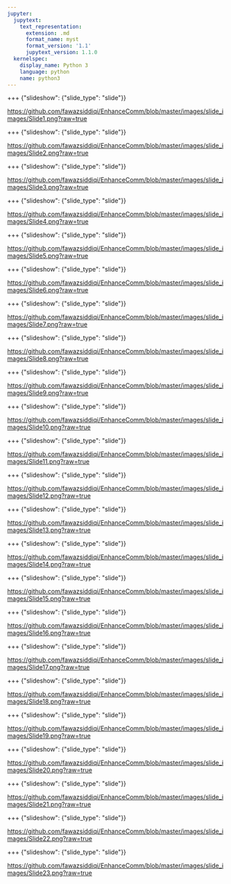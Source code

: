 ```yaml
---
jupyter:
  jupytext:
    text_representation:
      extension: .md
      format_name: myst
      format_version: '1.1'
      jupytext_version: 1.1.0
  kernelspec:
    display_name: Python 3
    language: python
    name: python3
---
```


+++ {"slideshow": {"slide_type": "slide"}}

https://github.com/fawazsiddiqi/EnhanceComm/blob/master/images/slide_images/Slide1.png?raw=true

+++ {"slideshow": {"slide_type": "slide"}}

https://github.com/fawazsiddiqi/EnhanceComm/blob/master/images/slide_images/Slide2.png?raw=true

+++ {"slideshow": {"slide_type": "slide"}}

https://github.com/fawazsiddiqi/EnhanceComm/blob/master/images/slide_images/Slide3.png?raw=true

+++ {"slideshow": {"slide_type": "slide"}}

https://github.com/fawazsiddiqi/EnhanceComm/blob/master/images/slide_images/Slide4.png?raw=true

+++ {"slideshow": {"slide_type": "slide"}}

https://github.com/fawazsiddiqi/EnhanceComm/blob/master/images/slide_images/Slide5.png?raw=true

+++ {"slideshow": {"slide_type": "slide"}}

https://github.com/fawazsiddiqi/EnhanceComm/blob/master/images/slide_images/Slide6.png?raw=true

+++ {"slideshow": {"slide_type": "slide"}}

https://github.com/fawazsiddiqi/EnhanceComm/blob/master/images/slide_images/Slide7.png?raw=true

+++ {"slideshow": {"slide_type": "slide"}}

https://github.com/fawazsiddiqi/EnhanceComm/blob/master/images/slide_images/Slide8.png?raw=true

+++ {"slideshow": {"slide_type": "slide"}}

https://github.com/fawazsiddiqi/EnhanceComm/blob/master/images/slide_images/Slide9.png?raw=true

+++ {"slideshow": {"slide_type": "slide"}}

https://github.com/fawazsiddiqi/EnhanceComm/blob/master/images/slide_images/Slide10.png?raw=true

+++ {"slideshow": {"slide_type": "slide"}}

https://github.com/fawazsiddiqi/EnhanceComm/blob/master/images/slide_images/Slide11.png?raw=true

+++ {"slideshow": {"slide_type": "slide"}}

https://github.com/fawazsiddiqi/EnhanceComm/blob/master/images/slide_images/Slide12.png?raw=true

+++ {"slideshow": {"slide_type": "slide"}}

https://github.com/fawazsiddiqi/EnhanceComm/blob/master/images/slide_images/Slide13.png?raw=true

+++ {"slideshow": {"slide_type": "slide"}}

https://github.com/fawazsiddiqi/EnhanceComm/blob/master/images/slide_images/Slide14.png?raw=true

+++ {"slideshow": {"slide_type": "slide"}}

https://github.com/fawazsiddiqi/EnhanceComm/blob/master/images/slide_images/Slide15.png?raw=true

+++ {"slideshow": {"slide_type": "slide"}}

https://github.com/fawazsiddiqi/EnhanceComm/blob/master/images/slide_images/Slide16.png?raw=true

+++ {"slideshow": {"slide_type": "slide"}}

https://github.com/fawazsiddiqi/EnhanceComm/blob/master/images/slide_images/Slide17.png?raw=true

+++ {"slideshow": {"slide_type": "slide"}}

https://github.com/fawazsiddiqi/EnhanceComm/blob/master/images/slide_images/Slide18.png?raw=true

+++ {"slideshow": {"slide_type": "slide"}}

https://github.com/fawazsiddiqi/EnhanceComm/blob/master/images/slide_images/Slide19.png?raw=true

+++ {"slideshow": {"slide_type": "slide"}}

https://github.com/fawazsiddiqi/EnhanceComm/blob/master/images/slide_images/Slide20.png?raw=true

+++ {"slideshow": {"slide_type": "slide"}}

https://github.com/fawazsiddiqi/EnhanceComm/blob/master/images/slide_images/Slide21.png?raw=true

+++ {"slideshow": {"slide_type": "slide"}}

https://github.com/fawazsiddiqi/EnhanceComm/blob/master/images/slide_images/Slide22.png?raw=true

+++ {"slideshow": {"slide_type": "slide"}}

https://github.com/fawazsiddiqi/EnhanceComm/blob/master/images/slide_images/Slide23.png?raw=true
